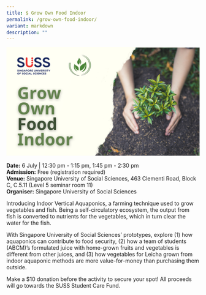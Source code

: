 ```yaml
---
title: $ Grow Own Food Indoor
permalink: /grow-own-food-indoor/
variant: markdown
description: ""
---
```

![Grow Own Food Indoor ](/images/Workshop%20&amp;%20Talks/Grow_Own_Food_Indoor.png)

**Date:** 6 July | 12:30 pm - 1:15 pm, 1:45 pm - 2:30 pm<br>
**Admission:** Free (registration required) <br>
**Venue:** Singapore University of Social Sciences, 463 Clementi Road, Block C, C.5.11 (Level 5 seminar room 11)<br>
**Organiser:** Singapore University of Social Sciences

Introducing Indoor Vertical Aquaponics, a farming technique used to grow vegetables and fish. Being a self-circulatory ecosystem, the output from fish is converted to nutrients for the vegetables, which in turn clear the water for the fish.&nbsp;

With Singapore University of Social Sciences’ prototypes, explore (1) how aquaponics can contribute to food security, (2) how a team of students (ABCM)’s formulated juice with home-grown fruits and vegetables is different from other juices, and (3) how vegetables for Leicha grown from indoor aquaponic methods are more value-for-money than purchasing them outside.&nbsp;

Make a $10 donation before the activity to secure your spot! All proceeds will go towards the SUSS Student Care Fund.

<a class="btn-link" target="_blank" href="https://www.eventbrite.sg/e/workshop-grow-own-food-indoor-tickets-881771852347)">
	<img src="/images/gogreensg_website-32.png">
</a>

<style>
	.btn-link {
		display: none;
	}
	a.btn-link[target="_blank"]:after {
	display: none;
}
	.btn-link > img {
		width: 100%;
	}
</style>